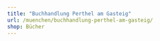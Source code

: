 ```yaml
---
title: "Buchhandlung Perthel am Gasteig"
url: /muenchen/buchhandlung-perthel-am-gasteig/
shop: Bücher
---
```


